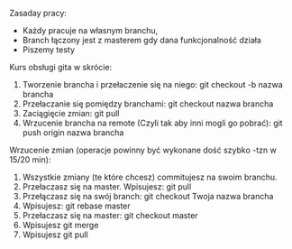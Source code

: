 Zasaday pracy: 
- Każdy pracuje na własnym branchu, 
- Branch łączony jest z masterem gdy dana funkcjonalność działa
- Piszemy testy

Kurs obsługi gita w skrócie: 
1. Tworzenie brancha i przełaczenie się na niego: git checkout -b nazwa brancha
2. Przełaczanie się pomiędzy branchami: git checkout nazwa brancha
3. Zaciągięcie zmian: git pull 
4. Wrzucenie brancha na remote (Czyli tak aby inni mogli go pobrać): git push origin nazwa brancha

Wrzucenie zmian (operacje powinny być wykonane dość szybko -tzn w 15/20 min): 
1. Wszystkie zmiany (te które chcesz) commitujesz na swoim branchu.
2. Przełaczasz się na master. Wpisujesz: git pull
3. Przełączasz się na swój branch: git checkout Twoja nazwa brancha
3. Wpisujesz: git rebase master
4. Przełaczasz się na master: git checkout master
5. Wpisujesz git merge <Twoja nazwa brancha>
6. Wpisujesz git pull  

